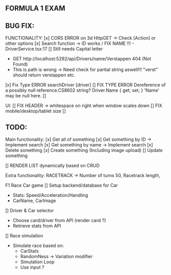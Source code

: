 ## FORMULA 1 EXAM

## BUG FIX:

FUNCTIONALITY:
[x] CORS ERROR on 3d HttpGET -> Check [Action] or other options
[x] Search function -> ID works / FIX NAME !!! - DriverService.tsx:17
[] Still needs Capital letter

- GET http://localhost:5292/api/Drivers/name/Verstappen 404 (Not Found)
- This is path is wrong -> Need check for partial string aswell!!! "verst" should return verstappen etc.

[x] Fix Type ERROR searchDriver [driver]
[] FIX TYPE ERROR Dereference of a possibly null reference.CS8602
string? Driver.Name { get; set; }
'Name' may be null here.
[]

UI:
[] FIX HEADER -> whitespace on right when window scales down
[] FIX mobile/desktop/tablet size
[]

## TODO:

Main functionality:
[x] Get all of something
[x] Get something by ID -> Implement search
[x] Get something by name -> Implement search
[x] Delete something
[x] Create something (Including image upload)
[] Update something

[] RENDER LIST dynamically based on CRUD

Extra functionality:
RACETRACK -> Number of turns 50, Racetrack length,

F1 Race Car game
[] Setup backend/database for Car

- Stats: Speed/Acceleration/Handling
- CarName, CarImage

[] Driver & Car selector

- Choose card/driver from API (render card ?)
- Retrieve stats from API

[] Race simulation

- Simulate race based on:
  - CarStats
  - RandomNess -> Variation modifier
  - Simulation Loop
  - Use input ?
